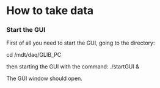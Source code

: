 # How to take data

### Start the GUI
First of all you need to start the GUI, going to the directory:

cd /mdt/daq/GLIB_PC

then starting the GUI with the command:
./startGUI &

The GUI window should open.
